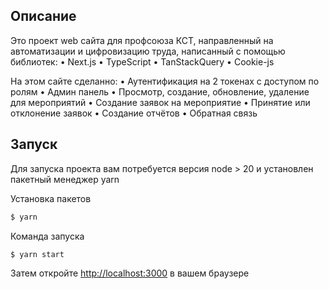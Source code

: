 ## Описание

Это проект web сайта для профсоюза КСТ, направленный на автоматизации и цифровизацию труда, написанный с помощью библиотек:
• Next.js
• TypeScript
• TanStackQuery
• Cookie-js

На этом сайте сделанно: 
• Аутентификация на 2 токенах с доступом по ролям
• Админ панель
• Просмотр, создание, обновление, удаление для мероприятий
• Создание заявок на мероприятие
• Принятие или отклонение заявок
• Создание отчётов
• Обратная связь


## Запуск

Для запуска проекта вам потребуется версия node > 20 и установлен пакетный менеджер yarn

Установка пакетов

```bash
$ yarn
```

Команда запуска

```bash
$ yarn start
```

Затем откройте [http://localhost:3000](http://localhost:3000) в вашем браузере

